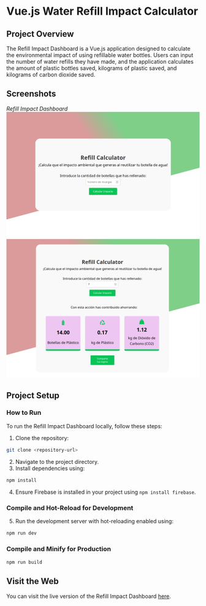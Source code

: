 # Vue.js Water Refill Impact Calculator

## Project Overview

The Refill Impact Dashboard is a Vue.js application designed to calculate the environmental impact of using refillable water bottles. Users can input the number of water refills they have made, and the application calculates the amount of plastic bottles saved, kilograms of plastic saved, and kilograms of carbon dioxide saved.

## Screenshots

_Refill Impact Dashboard_
![Refill Impact Dashboard](./public/screenshots/1.png)
![Refill Impact Dashboard](./public/screenshots/2.png)

## Project Setup

### How to Run

To run the Refill Impact Dashboard locally, follow these steps:

1. Clone the repository:

```sh
git clone <repository-url>
```

2. Navigate to the project directory.
3. Install dependencies using:

```sh
npm install
```

4. Ensure Firebase is installed in your project using `npm install firebase`.

### Compile and Hot-Reload for Development

5. Run the development server with hot-reloading enabled using:

```sh
npm run dev
```

### Compile and Minify for Production

```sh
npm run build
```


## Visit the Web

You can visit the live version of the Refill Impact Dashboard [here](https://refill-impact-dashboard.web.app/).
